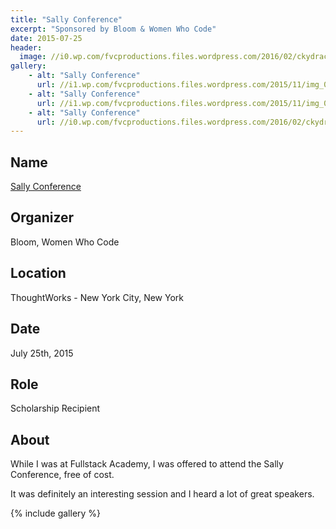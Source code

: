 ```yaml
---
title: "Sally Conference"
excerpt: "Sponsored by Bloom & Women Who Code"
date: 2015-07-25
header:
  image: //i0.wp.com/fvcproductions.files.wordpress.com/2016/02/ckydracwgaeajgp.jpg
gallery:
    - alt: "Sally Conference"
      url: //i1.wp.com/fvcproductions.files.wordpress.com/2015/11/img_0001.jpg
    - alt: "Sally Conference"
      url: //i1.wp.com/fvcproductions.files.wordpress.com/2015/11/img_0002.jpg
    - alt: "Sally Conference"
      url: //i0.wp.com/fvcproductions.files.wordpress.com/2016/02/ckydracwgaeajgp.jpg
---
```


## Name

<a title="Sally Conference" href="//www.thesallyconference.com/" target="_blank" rel="noopener">Sally Conference</a>

## Organizer

Bloom, Women Who Code

## Location

ThoughtWorks - New York City, New York

## Date

July 25th, 2015

## Role

Scholarship Recipient

## About

While I was at Fullstack Academy, I was offered to attend the Sally Conference, free of cost.

It was definitely an interesting session and I heard a lot of great speakers.

{% include gallery %}